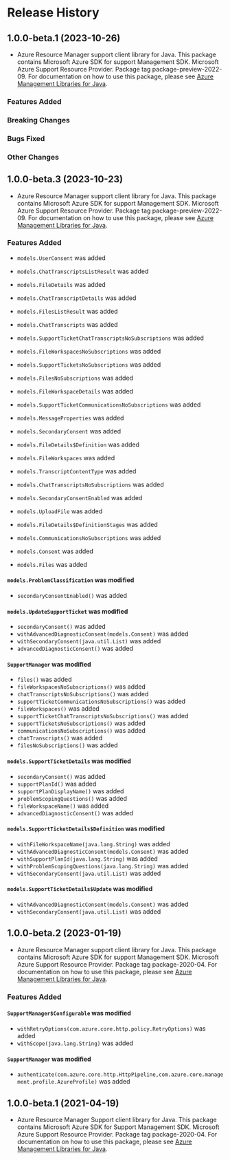 # Release History

## 1.0.0-beta.1 (2023-10-26)

- Azure Resource Manager support client library for Java. This package contains Microsoft Azure SDK for support Management SDK. Microsoft Azure Support Resource Provider. Package tag package-preview-2022-09. For documentation on how to use this package, please see [Azure Management Libraries for Java](https://aka.ms/azsdk/java/mgmt).

### Features Added

### Breaking Changes

### Bugs Fixed

### Other Changes

## 1.0.0-beta.3 (2023-10-23)

- Azure Resource Manager support client library for Java. This package contains Microsoft Azure SDK for support Management SDK. Microsoft Azure Support Resource Provider. Package tag package-preview-2022-09. For documentation on how to use this package, please see [Azure Management Libraries for Java](https://aka.ms/azsdk/java/mgmt).

### Features Added

* `models.UserConsent` was added

* `models.ChatTranscriptsListResult` was added

* `models.FileDetails` was added

* `models.ChatTranscriptDetails` was added

* `models.FilesListResult` was added

* `models.ChatTranscripts` was added

* `models.SupportTicketChatTranscriptsNoSubscriptions` was added

* `models.FileWorkspacesNoSubscriptions` was added

* `models.SupportTicketsNoSubscriptions` was added

* `models.FilesNoSubscriptions` was added

* `models.FileWorkspaceDetails` was added

* `models.SupportTicketCommunicationsNoSubscriptions` was added

* `models.MessageProperties` was added

* `models.SecondaryConsent` was added

* `models.FileDetails$Definition` was added

* `models.FileWorkspaces` was added

* `models.TranscriptContentType` was added

* `models.ChatTranscriptsNoSubscriptions` was added

* `models.SecondaryConsentEnabled` was added

* `models.UploadFile` was added

* `models.FileDetails$DefinitionStages` was added

* `models.CommunicationsNoSubscriptions` was added

* `models.Consent` was added

* `models.Files` was added

#### `models.ProblemClassification` was modified

* `secondaryConsentEnabled()` was added

#### `models.UpdateSupportTicket` was modified

* `secondaryConsent()` was added
* `withAdvancedDiagnosticConsent(models.Consent)` was added
* `withSecondaryConsent(java.util.List)` was added
* `advancedDiagnosticConsent()` was added

#### `SupportManager` was modified

* `files()` was added
* `fileWorkspacesNoSubscriptions()` was added
* `chatTranscriptsNoSubscriptions()` was added
* `supportTicketCommunicationsNoSubscriptions()` was added
* `fileWorkspaces()` was added
* `supportTicketChatTranscriptsNoSubscriptions()` was added
* `supportTicketsNoSubscriptions()` was added
* `communicationsNoSubscriptions()` was added
* `chatTranscripts()` was added
* `filesNoSubscriptions()` was added

#### `models.SupportTicketDetails` was modified

* `secondaryConsent()` was added
* `supportPlanId()` was added
* `supportPlanDisplayName()` was added
* `problemScopingQuestions()` was added
* `fileWorkspaceName()` was added
* `advancedDiagnosticConsent()` was added

#### `models.SupportTicketDetails$Definition` was modified

* `withFileWorkspaceName(java.lang.String)` was added
* `withAdvancedDiagnosticConsent(models.Consent)` was added
* `withSupportPlanId(java.lang.String)` was added
* `withProblemScopingQuestions(java.lang.String)` was added
* `withSecondaryConsent(java.util.List)` was added

#### `models.SupportTicketDetails$Update` was modified

* `withAdvancedDiagnosticConsent(models.Consent)` was added
* `withSecondaryConsent(java.util.List)` was added

## 1.0.0-beta.2 (2023-01-19)

- Azure Resource Manager support client library for Java. This package contains Microsoft Azure SDK for support Management SDK. Microsoft Azure Support Resource Provider. Package tag package-2020-04. For documentation on how to use this package, please see [Azure Management Libraries for Java](https://aka.ms/azsdk/java/mgmt).

### Features Added

#### `SupportManager$Configurable` was modified

* `withRetryOptions(com.azure.core.http.policy.RetryOptions)` was added
* `withScope(java.lang.String)` was added

#### `SupportManager` was modified

* `authenticate(com.azure.core.http.HttpPipeline,com.azure.core.management.profile.AzureProfile)` was added

## 1.0.0-beta.1 (2021-04-19)

- Azure Resource Manager Support client library for Java. This package contains Microsoft Azure SDK for Support Management SDK. Microsoft Azure Support Resource Provider. Package tag package-2020-04. For documentation on how to use this package, please see [Azure Management Libraries for Java](https://aka.ms/azsdk/java/mgmt).
